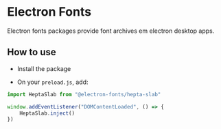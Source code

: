 # Electron Fonts

Electron fonts packages provide font archives em electron desktop apps.

## How to use

* Install the package

* On your `preload.js`, add:

```ts
import HeptaSlab from "@electron-fonts/hepta-slab"

window.addEventListener("DOMContentLoaded", () => {
    HeptaSlab.inject()
})
```